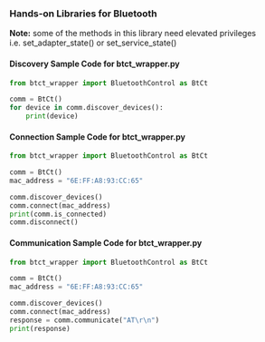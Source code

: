### Hands-on Libraries for Bluetooth

<b>Note:</b> some of the methods in this library need elevated privileges
<br>
i.e. set_adapter_state() or set_service_state()
<br>

#### Discovery Sample Code for btct_wrapper.py

```python
from btct_wrapper import BluetoothControl as BtCt

comm = BtCt()
for device in comm.discover_devices():
    print(device)
```


#### Connection Sample Code for btct_wrapper.py

```python
from btct_wrapper import BluetoothControl as BtCt

comm = BtCt()
mac_address = "6E:FF:A8:93:CC:65"

comm.discover_devices()
comm.connect(mac_address)
print(comm.is_connected)
comm.disconnect()
```


#### Communication Sample Code for btct_wrapper.py

```python
from btct_wrapper import BluetoothControl as BtCt

comm = BtCt()
mac_address = "6E:FF:A8:93:CC:65"

comm.discover_devices()
comm.connect(mac_address)
response = comm.communicate("AT\r\n")
print(response)
```
